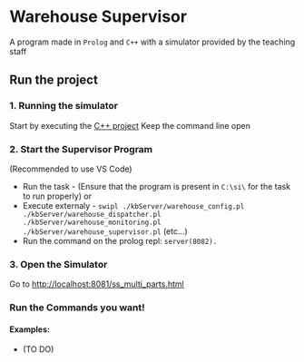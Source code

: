 # Warehouse Supervisor
A program made in `Prolog` and `C++` with a simulator provided by the teaching staff
## Run the project
### 1. Running the simulator
Start by executing the [C++ project](serverApp/)
Keep the command line open
### 2. Start the Supervisor Program
(Recommended to use VS Code)
- Run the task - (Ensure that the program is present in `C:\si\` for the task to run properly)
or
- Execute externaly - `swipl ./kbServer/warehouse_config.pl ./kbServer/warehouse_dispatcher.pl ./kbServer/warehouse_monitoring.pl ./kbServer/warehouse_supervisor.pl` (etc...)
- Run the command on the prolog repl: `server(8082).`
### 3. Open the Simulator
Go to <http://localhost:8081/ss_multi_parts.html>
### Run the Commands you want!
#### Examples:
- (TO DO)
